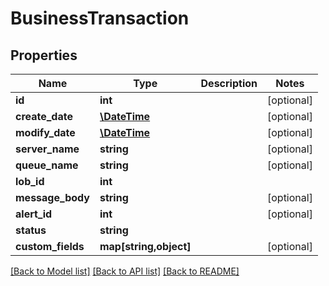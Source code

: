 # BusinessTransaction

## Properties
Name | Type | Description | Notes
------------ | ------------- | ------------- | -------------
**id** | **int** |  | [optional] 
**create_date** | [**\DateTime**](\DateTime.md) |  | [optional] 
**modify_date** | [**\DateTime**](\DateTime.md) |  | [optional] 
**server_name** | **string** |  | [optional] 
**queue_name** | **string** |  | [optional] 
**lob_id** | **int** |  | 
**message_body** | **string** |  | [optional] 
**alert_id** | **int** |  | [optional] 
**status** | **string** |  | 
**custom_fields** | **map[string,object]** |  | [optional] 

[[Back to Model list]](../README.md#documentation-for-models) [[Back to API list]](../README.md#documentation-for-api-endpoints) [[Back to README]](../README.md)


